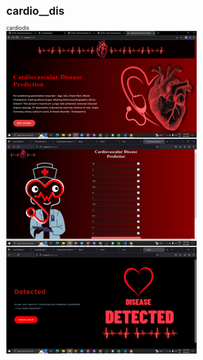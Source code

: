# cardio__dis
cardiodis
![sm-1](https://github.com/A-Shreyash/cardio__dis/blob/main/1.png)
![sm-2](https://github.com/A-Shreyash/cardio__dis/blob/main/2.png)
![sm-4](https://github.com/A-Shreyash/cardio__dis/blob/main/3.png)
